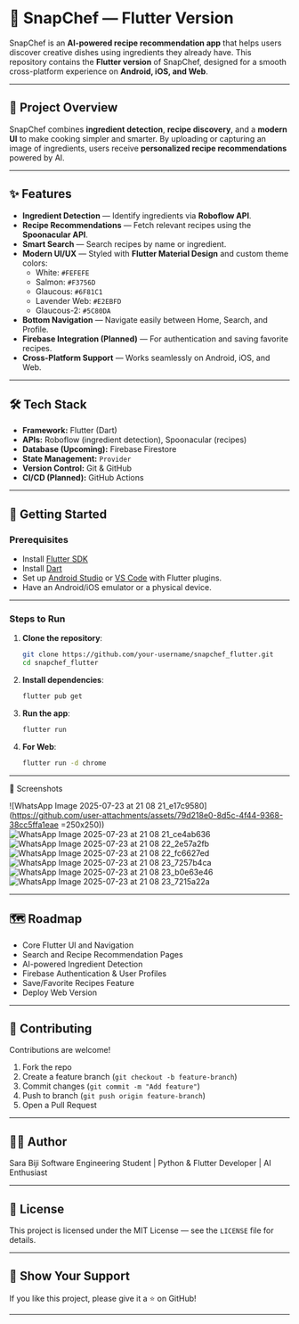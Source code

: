# 🍳 SnapChef — Flutter Version

SnapChef is an **AI-powered recipe recommendation app** that helps users discover creative dishes using ingredients they already have. This repository contains the **Flutter version** of SnapChef, designed for a smooth cross-platform experience on **Android, iOS, and Web**.

-----

## 📖 Project Overview

SnapChef combines **ingredient detection**, **recipe discovery**, and a **modern UI** to make cooking simpler and smarter. By uploading or capturing an image of ingredients, users receive **personalized recipe recommendations** powered by AI.

-----

## ✨ Features

  * **Ingredient Detection** — Identify ingredients via **Roboflow API**.
  * **Recipe Recommendations** — Fetch relevant recipes using the **Spoonacular API**.
  * **Smart Search** — Search recipes by name or ingredient.
  * **Modern UI/UX** — Styled with **Flutter Material Design** and custom theme colors:
      * White: `#FEFEFE`
      * Salmon: `#F3756D`
      * Glaucous: `#6F81C1`
      * Lavender Web: `#E2EBFD`
      * Glaucous-2: `#5C80DA`
  * **Bottom Navigation** — Navigate easily between Home, Search, and Profile.
  * **Firebase Integration (Planned)** — For authentication and saving favorite recipes.
  * **Cross-Platform Support** — Works seamlessly on Android, iOS, and Web.

-----

## 🛠 Tech Stack

  * **Framework:** Flutter (Dart)
  * **APIs:** Roboflow (ingredient detection), Spoonacular (recipes)
  * **Database (Upcoming):** Firebase Firestore
  * **State Management:** `Provider`
  * **Version Control:** Git & GitHub
  * **CI/CD (Planned):** GitHub Actions

-----

## 🚀 Getting Started

### Prerequisites

  * Install [Flutter SDK](https://docs.flutter.dev/get-started/install)
  * Install [Dart](https://dart.dev/get-dart)
  * Set up [Android Studio](https://developer.android.com/studio) or [VS Code](https://code.visualstudio.com/) with Flutter plugins.
  * Have an Android/iOS emulator or a physical device.

-----

### Steps to Run

1.  **Clone the repository**:
    ```bash
    git clone https://github.com/your-username/snapchef_flutter.git
    cd snapchef_flutter
    ```
2.  **Install dependencies**:
    ```bash
    flutter pub get
    ```
3.  **Run the app**:
    ```bash
    flutter run
    ```
4.  **For Web**:
    ```bash
    flutter run -d chrome
    ```

-----

📸 Screenshots

![WhatsApp Image 2025-07-23 at 21 08 21_e17c9580](https://github.com/user-attachments/assets/79d218e0-8d5c-4f44-9368-38cc5ffa1eae =250x250))
![WhatsApp Image 2025-07-23 at 21 08 21_ce4ab636](https://github.com/user-attachments/assets/c0e1638a-14e5-40d1-be30-60b326c8e7d9)
![WhatsApp Image 2025-07-23 at 21 08 22_2e57a2fb](https://github.com/user-attachments/assets/fbdbc100-1cb2-4d33-920e-f5ca47c999cb)
![WhatsApp Image 2025-07-23 at 21 08 22_fc6627ed](https://github.com/user-attachments/assets/9e7b623b-855c-403a-bc0f-bd75a76716ae)
![WhatsApp Image 2025-07-23 at 21 08 23_7257b4ca](https://github.com/user-attachments/assets/20f62f8c-18ed-407d-aea8-993a2e6f9ca2)
![WhatsApp Image 2025-07-23 at 21 08 23_b0e63e46](https://github.com/user-attachments/assets/9256226b-9737-4f80-a5a6-638ad0adaa48)
![WhatsApp Image 2025-07-23 at 21 08 23_7215a22a](https://github.com/user-attachments/assets/be6dc52d-10ba-4e48-8a68-beecce10cd2f)

-----

## 🗺 Roadmap

  * Core Flutter UI and Navigation
  * Search and Recipe Recommendation Pages
  * AI-powered Ingredient Detection
  * Firebase Authentication & User Profiles
  * Save/Favorite Recipes Feature
  * Deploy Web Version

-----

## 🤝 Contributing

Contributions are welcome\!

1.  Fork the repo
2.  Create a feature branch (`git checkout -b feature-branch`)
3.  Commit changes (`git commit -m "Add feature"`)
4.  Push to branch (`git push origin feature-branch`)
5.  Open a Pull Request

-----

## 👨‍💻 Author

Sara Biji 
Software Engineering Student | Python & Flutter Developer | AI Enthusiast

-----

## 📜 License

This project is licensed under the MIT License — see the `LICENSE` file for details.

-----

## 🌟 Show Your Support

If you like this project, please give it a ⭐ on GitHub\!

-----
